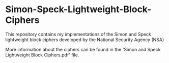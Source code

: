 # Simon-Speck-Lightweight-Block-Ciphers
This repository contains my implementations of the Simon and Speck lightweight block ciphers developed by the National Security Agency (NSA)

More information about the ciphers can be found in the 'Simon and Speck Lightweight Block Ciphers.pdf' file.
